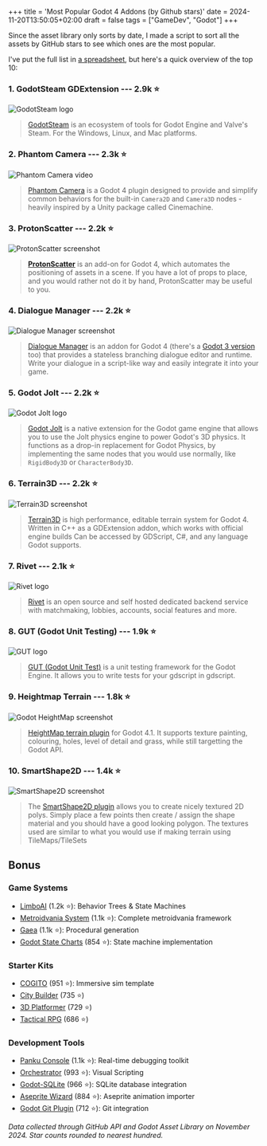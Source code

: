 +++
title = 'Most Popular Godot 4 Addons (by Github stars)'
date = 2024-11-20T13:50:05+02:00
draft = false
tags = ["GameDev", "Godot"]
+++

Since the asset library only sorts by date, I made a script to sort all the assets by GitHub stars to see which ones are the most popular.

I've put the full list in [a spreadsheet](https://docs.google.com/spreadsheets/d/13HBgtBQA-bFY6LULtjJ87fuNjOiZe3DFezWgQtl5RyI/edit?usp=sharing), but here's a quick overview of the top 10:

<!--more-->

### 1. GodotSteam GDExtension --- 2.9k ⭐
![GodotSteam logo](/images/godot-popular-assets/godotsteam.png)
> [GodotSteam](https://github.com/GodotSteam/GodotSteam) is an ecosystem of tools for Godot Engine and Valve's Steam. For the Windows, Linux, and Mac platforms.

### 2. Phantom Camera --- 2.3k ⭐
![Phantom Camera video](/images/godot-popular-assets/phantom-camera.png)
> [Phantom Camera](https://github.com/ramokz/phantom-camera) is a Godot 4 plugin designed to provide and simplify common behaviors for the built-in `Camera2D` and `Camera3D` nodes - heavily inspired by a Unity package called Cinemachine.

### 3. ProtonScatter --- 2.2k ⭐
![ProtonScatter screenshot](/images/godot-popular-assets/protonscatter.jpg)
> [**ProtonScatter**](https://github.com/HungryProton/scatter) is an add-on for Godot 4, which automates the positioning of assets in a scene. If you have a lot of props to place, and you would rather not do it by hand, ProtonScatter may be useful to you.

### 4. Dialogue Manager --- 2.2k ⭐
![Dialogue Manager screenshot](/images/godot-popular-assets/dialogue-manager.jpg)
> [Dialogue Manager](https://github.com/nathanhoad/godot_dialogue_manager) is an addon for Godot 4 (there's a [Godot 3 version](https://github.com/nathanhoad/godot_dialogue_manager/tree/v1.x) too) that provides a stateless branching dialogue editor and runtime. Write your dialogue in a script-like way and easily integrate it into your game.

### 5. Godot Jolt --- 2.2k ⭐
![Godot Jolt logo](/images/godot-popular-assets/godot-jolt.svg)
> [Godot Jolt](https://github.com/godot-jolt/godot-jolt) is a native extension for the Godot game engine that allows you to use the Jolt physics engine to power Godot's 3D physics.
> It functions as a drop-in replacement for Godot Physics, by implementing the same nodes that you would use normally, like `RigidBody3D` or `CharacterBody3D`.

### 6. Terrain3D --- 2.2k ⭐
![Terrain3D screenshot](/images/godot-popular-assets/terrain3d.jpg)
> [Terrain3D](https://github.com/TokisanGames/Terrain3D) is high performance, editable terrain system for Godot 4. Written in C++ as a GDExtension addon, which works with official engine builds Can be accessed by GDScript, C#, and any language Godot supports.

### 7. Rivet --- 2.1k ⭐
![Rivet logo](/images/godot-popular-assets/rivet.svg)
> [Rivet](https://github.com/rivet-gg/rivet) is an open source and self hosted dedicated backend service with matchmaking, lobbies, accounts, social features and more.

### 8. GUT (Godot Unit Testing) --- 1.9k ⭐
![GUT logo](/images/godot-popular-assets/gut.png)
> [GUT (Godot Unit Test)](https://github.com/bitwes/Gut) is a unit testing framework for the Godot Engine. It allows you to write tests for your gdscript in gdscript.

### 9. Heightmap Terrain --- 1.8k ⭐
![Godot HeightMap screenshot](/images/godot-popular-assets/heightmap-terrain.jpg)
> [HeightMap terrain plugin](https://github.com/Zylann/godot_heightmap_plugin) for Godot 4.1. It supports texture painting, colouring, holes, level of detail and grass, while still targetting the Godot API.

### 10. SmartShape2D --- 1.4k ⭐
![SmartShape2D screenshot](/images/godot-popular-assets/smartshape2d.png)
> The [SmartShape2D plugin](https://github.com/SirRamEsq/SmartShape2D)  allows you to create nicely textured 2D polys. Simply place a few points then create / assign the shape material and you should have a good looking polygon. The textures used are similar to what you would use if making terrain using TileMaps/TileSets

## Bonus

### Game Systems
- [LimboAI](https://github.com/limbonaut/limboai) (1.2k ⭐): Behavior Trees & State Machines
- [Metroidvania System](https://github.com/KoBeWi/Metroidvania-System) (1.1k ⭐): Complete metroidvania framework
- [Gaea](https://github.com/BenjaTK/Gaea) (1.1k ⭐): Procedural generation
- [Godot State Charts](https://github.com/derkork/godot-statecharts) (854 ⭐): State machine implementation

### Starter Kits
- [COGITO](https://github.com/Phazorknight/Cogito) (951 ⭐): Immersive sim template
- [City Builder](https://github.com/KenneyNL/Starter-Kit-City-Builder) (735 ⭐)
- [3D Platformer](https://github.com/KenneyNL/Starter-Kit-3D-Platformer) (729 ⭐)
- [Tactical RPG](https://github.com/ramaureirac/godot-tactical-rpg) (686 ⭐)

### Development Tools
- [Panku Console](https://github.com/Ark2000/PankuConsole) (1.1k ⭐): Real-time debugging toolkit
- [Orchestrator](https://github.com/CraterCrash/godot-orchestrator) (993 ⭐): Visual Scripting
- [Godot-SQLite](https://github.com/2shady4u/godot-sqlite) (966 ⭐): SQLite database integration
- [Aseprite Wizard](https://github.com/viniciusgerevini/godot-aseprite-wizard) (884 ⭐): Aseprite animation importer
- [Godot Git Plugin](https://github.com/godotengine/godot-git-plugin) (712 ⭐): Git integration


*Data collected through GitHub API and Godot Asset Library on November 2024. Star counts rounded to nearest hundred.*